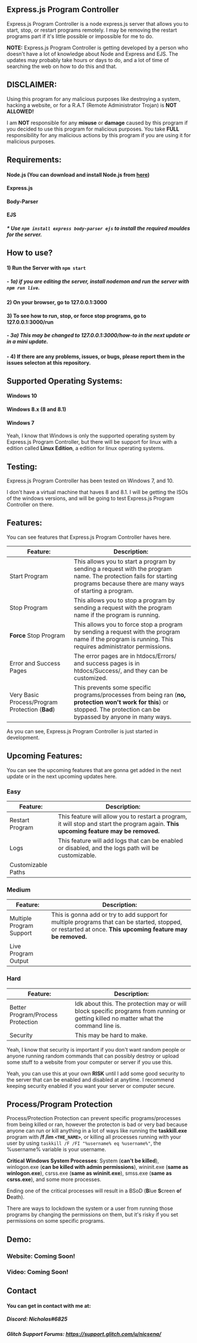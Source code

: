 ## Express.js Program Controller

Express.js Program Controller is a node express.js server that allows you to start, stop, or restart programs remotely. I may be removing the restart programs part if it's little possible or impossible for me to do.

**NOTE:** Express.js Program Controller is getting developed by a person who doesn't have a lot of knowledge about Node and Express and EJS. The updates may probably take hours or days to do, and a lot of time of searching the web on how to do this and that.

## DISCLAIMER:

Using this program for any malicious purposes like destroying a system, hacking a website, or for a R.A.T (Remote Administrator Trojan) is **NOT ALLOWED!**

I am **NOT** responsible for any **misuse** or **damage** caused by this program if you decided to use this program for malicious purposes. You take **FULL** responsibility for any malicious actions by this program if you are using it for malicious purposes. 

## Requirements:

#### Node.js (You can download and install Node.js from [here](https://nodejs.org/en/download/ "here"))
#### Express.js
#### Body-Parser
#### EJS

##### * Use `npm install express body-parser ejs` to install the required mouldes for the server.

## How to use?
#### 1) Run the Server with `npm start`
##### - 1a) if you are editing the server, install nodemon and run the server with `npm run live`.
#### 2) On your browser, go to 127.0.0.1:3000
#### 3) To see how to run, stop, or force stop programs, go to 127.0.0.1:3000/run
##### - 3a) This may be changed to 127.0.0.1:3000/how-to in the next update or in a mini update.
#### - 4) If there are any problems, issues, or bugs, please report them in the issues selecton at this repository.

## Supported Operating Systems:

#### Windows 10
#### Windows 8.x (8 and 8.1)
#### Windows 7


Yeah, I know that Windows is only the supported operating system by Express.js Program Controller, but there will be support for linux with a edition called **Linux Edition**, a edition for linux operating systems.

## Testing:

Express.js Program Controller has been tested on Windows 7, and 10.

I don't have a virtual machine that haves 8 and 8.1. I will be getting the ISOs of the windows versions, and will be going to test Express.js Program Controller on there.

## Features:

You can see features that Express.js Program Controller haves here.

| Feature: | Description: |
| ------------ | ------------ |
| Start Program  |  This allows you to start a program by sending a request with the program name. The protection fails for starting programs because there are many ways of starting a program.|
| Stop Program  |  This allows you to stop a program by sending a request with the program name if the program is running. |
| **Force** Stop Program  |  This allows you to force stop a program by sending a request with the program name if the program is running. This requires administrator permissions. |
| Error and Success Pages |  The error pages are in htdocs/Errors/ and success pages is in htdocs/Success/, and they can be customized. |
| Very Basic Process/Program Protection (**Bad**)  |  This prevents some specific programs/processes from being ran (**no, protection won't work for this**) or stopped. The protection can be bypassed by anyone in many ways.   |

As you can see, Express.js Program Controller is just started in development.

## Upcoming Features:

You can see the upcoming features that are gonna get added in the next update or in the next upcoming updates here.

### Easy
| Feature: | Description: |
| ------------ | ------------ |
| Restart Program | This feature will allow you to restart a program, it will stop and start the program again. **This upcoming feature may be removed.** |
| Logs | This feature will add logs that can be enabled or disabled, and the logs path will be customizable.|
| Customizable Paths | |


### Medium
| Feature: | Description: |
| ------------ | ------------ |
| Multiple Program Support | This is gonna add or try to add support for multiple programs that can be started, stopped, or restarted at once. **This upcoming feature may be removed.** |
| Live Program Output | |

### Hard
| Feature: | Description: |
| ------------ | ------------ |
| Better Program/Process Protection | Idk about this. The protection may or will block specific programs from running or getting killed no matter what the command line is. |
| Security | This may be hard to make.  |

Yeah, I know that security is important if you don't want random people or anyone running random commands that can possibly destroy or upload some stuff to a website from your computer or server if you use this.

Yeah, you can use this at your own **RISK** until I add some good security to the server that can be enabled and disabled at anytime. I recommend keeping security enabled if you want your server or computer secure.

## Process/Program Protection

Process/Protection Protection can prevent specific programs/processes from being killed or ran, however the protecton is bad or very bad because anyone can run or kill anything in a lot of ways like running the **taskkill.exe** program with **/f /im `<THE_NAME>`**, or killing all processes running with your user by using `taskkill /F /FI "%username% eq %username%"`, the %username% variable is your username.

**Critical Windows System Processes**: System (**can't be killed**), winlogon.exe (**can be killed with admin permissions**), wininit.exe (**same as winlogon.exe**),  csrss.exe (**same as wininit.exe**), smss.exe (**same as csrss.exe**), and some more processes.

Ending one of the critical processes will result in a BSoD (**B**lue **S**creen **o**f **D**eath).


There are ways to lockdown the system or a user from running those programs by changing the permissions on them, but it's risky if you set permissions on some specific programs.

## Demo:

### Website: Coming Soon!

### Video: Coming Soon!


## Contact

#### You can get in contact with me at:

##### Discord: **Nicholas#6825**
##### Glitch Support Forums: **https://support.glitch.com/u/nicsena/**
